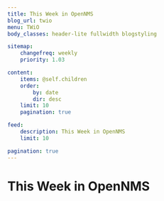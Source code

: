 ```yaml
---
title: This Week in OpenNMS
blog_url: twio
menu: TWiO
body_classes: header-lite fullwidth blogstyling

sitemap:
    changefreq: weekly
    priority: 1.03

content:
    items: @self.children
    order:
        by: date
        dir: desc
    limit: 10
    pagination: true

feed:
    description: This Week in OpenNMS
    limit: 10

pagination: true
---
```


# This Week in OpenNMS

